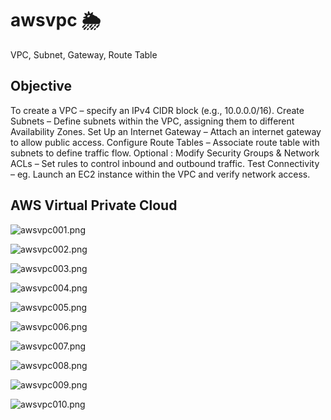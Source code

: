 # awsvpc 🌦️
VPC, Subnet, Gateway, Route Table

## Objective
To create a VPC – specify an IPv4 CIDR block (e.g., 10.0.0.0/16).
Create Subnets – Define subnets within the VPC, assigning them to different Availability Zones.
Set Up an Internet Gateway – Attach an internet gateway to allow public access.
Configure Route Tables – Associate route table with subnets to define traffic flow.
Optional : Modify Security Groups & Network ACLs – Set rules to control inbound and outbound traffic.
Test Connectivity – eg. Launch an EC2 instance within the VPC and verify network access.



## AWS Virtual Private Cloud


![awsvpc001.png](https://docs.aws.amazon.com/images/vpc/latest/userguide/images/how-it-works.png)

![awsvpc002.png](./media/awsvpc002.png)

![awsvpc003.png](./media/awsvpc003.png)

![awsvpc004.png](./media/awsvpc004.png)

![awsvpc005.png](./media/awsvpc005.png)

![awsvpc006.png](./media/awsvpc006.png)

![awsvpc007.png](./media/awsvpc007.png)

![awsvpc008.png](./media/awsvpc008.png)

![awsvpc009.png](./media/awsvpc009.png)

![awsvpc010.png](./media/awsvpc010.png)

[//]: ![awsvpc011.png](./media/awsvpc011.png)

